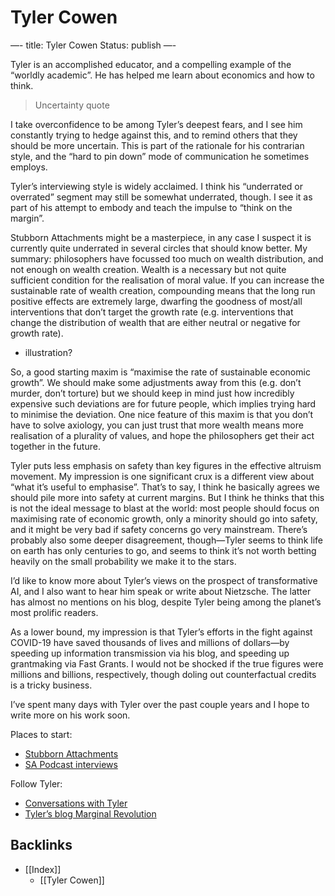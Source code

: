 # Tyler Cowen
—-
title: Tyler Cowen
Status: publish
—-

Tyler is an accomplished educator, and a compelling example of the “worldly academic”. He has helped me learn about economics and how to think.

> Uncertainty quote

I take overconfidence to be among Tyler’s deepest fears, and I see him constantly trying to hedge against this, and to remind others that they should be more uncertain. This is part of the rationale for his contrarian style, and the “hard to pin down” mode of communication he sometimes employs.

Tyler’s interviewing style is widely acclaimed. I think his “underrated or overrated” segment may still be somewhat underrated, though. I see it as part of his attempt to embody and teach the impulse to “think on the margin”.

Stubborn Attachments might be a masterpiece, in any case I suspect it is currently quite underrated in several circles that should know better. My summary: philosophers have focussed too much on wealth distribution, and not enough on wealth creation. Wealth is a necessary but not quite sufficient condition for the realisation of moral value. If you can increase the sustainable rate of wealth creation, compounding means that the long run positive effects are extremely large, dwarfing the goodness of most/all interventions that don’t target the growth rate (e.g. interventions that change the distribution of wealth that are either neutral or negative for growth rate). 

- illustration?

So, a good starting maxim is “maximise the rate of sustainable economic growth”. We should make some adjustments away from this (e.g. don’t murder, don’t torture) but we should keep in mind just how incredibly expensive such deviations are for future people, which implies trying hard to minimise the deviation. One nice feature of this maxim is that you don’t have to solve axiology, you can just trust that more wealth means more realisation of a plurality of values, and hope the philosophers get their act together in the future.

Tyler puts less emphasis on safety than key figures in the effective altruism movement. My impression is one significant crux is a different view about “what it’s useful to emphasise”. That’s to say, I think he basically agrees we should pile more into safety at current margins. But I think he thinks that this is not the ideal message to blast at the world: most people should focus on maximising rate of economic growth, only a minority should go into safety, and it might be very bad if safety concerns go very mainstream. There’s probably also some deeper disagreement, though—Tyler seems to think life on earth has only centuries to go, and seems to think it’s not worth betting heavily on the small probability we make it to the stars.

I’d like to know more about Tyler’s views on the prospect of transformative AI, and I also want to hear him speak or write about Nietzsche. The latter has almost no mentions on his blog, despite Tyler being among the planet’s most prolific readers.

As a lower bound, my impression is that Tyler’s efforts in the fight against COVID-19 have saved thousands of lives and millions of dollars—by speeding up information transmission via his blog, and speeding up grantmaking via Fast Grants. I would not be shocked if the true figures were millions and billions, respectively, though doling out counterfactual credits is a tricky business.

I’ve spent many days with Tyler over the past couple years and I hope to write more on his work soon.

Places to start:
* [Stubborn Attachments]()
* [SA Podcast interviews]()

Follow Tyler:
* [Conversations with Tyler]()
* [Tyler’s blog Marginal Revolution]()

## Backlinks
* [[Index]]
	* [[Tyler Cowen]]

<!-- #web/people -->


<!--stackedit_data:
eyJoaXN0b3J5IjpbLTcxODk1NDMwNl19
-->

<!-- {BearID:tyler-cowen.md} -->
